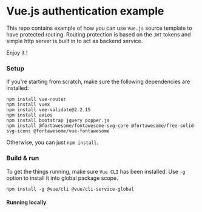# Vue.js authentication example
This repo contains example of how you can use `Vue.js` source template to have protected routing.
Routing protection is based on the `JWT` tokens and simple http server is built in to act as backend service.

Enjoy it !

### Setup
If you're starting from scratch, make sure the following dependencies are installed:
```
npm install vue-router
npm install vuex
npm install vee-validate@2.2.15
npm install axios
npm install bootstrap jquery popper.js
npm install @fortawesome/fontawesome-svg-core @fortawesome/free-solid-svg-icons @fortawesome/vue-fontawesome
```

Otherwise, you can just `npm install`.

### Build & run
To get the things running, make sure `Vue CLI` has been installed.
Use `-g` option to install it into global package scope.

```
npm install -g @vue/cli @vue/cli-service-global
```

#### Running locally
